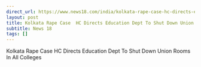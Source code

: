 ```yaml
---
direct_url: https://www.news18.com/india/kolkata-rape-case-hc-directs-education-dept-to-shut-down-union-rooms-in-all-colleges-ws-l-9419366.html
layout: post
title: Kolkata Rape Case  HC Directs Education Dept To Shut Down Union Rooms In All Colleges
subtitle: News 18
tags: []
---
```


Kolkata Rape Case  HC Directs Education Dept To Shut Down Union Rooms In All Colleges
